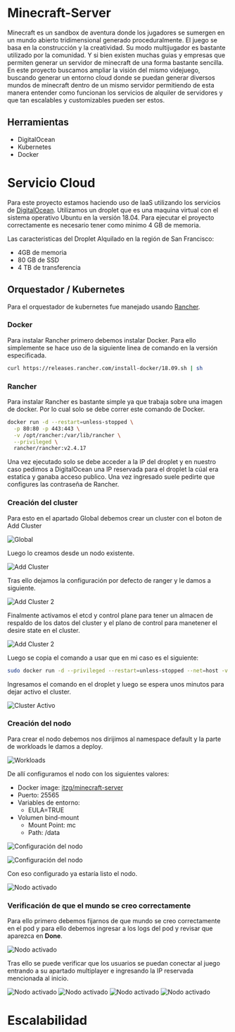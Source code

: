 # Minecraft-Server
Minecraft es un sandbox de aventura donde los jugadores se sumergen en un mundo abierto tridimensional generado proceduralmente. El juego se basa en la construcción y la creatividad. Su modo multijugador es bastante utilizado por la comunidad. Y si bien existen muchas guias y empresas que permiten generar un servidor de minecraft de una forma bastante sencilla. En este proyecto buscamos ampliar la visión del mismo videjuego, buscando generar un entorno cloud donde se puedan generar diversos mundos de minecraft dentro de un mismo servidor permitiendo de esta manera entender como funcionan los servicios de alquiler de servidores y que tan escalables y customizables pueden ser estos.

## Herramientas
- DigitalOcean
- Kubernetes
- Docker

# Servicio Cloud
Para este proyecto estamos haciendo uso de IaaS utilizando los servicios de [DigitalOcean](https://www.digitalocean.com/). Utilizamos un droplet que es una maquina virtual con el sistema operativo Ubuntu en la versión 18.04. Para ejecutar el proyecto correctamente es necesario tener como minimo 4 GB de memoria.

Las caracteristicas del Droplet Alquilado en la región de San Francisco:
- 4GB de memoria
- 80 GB de SSD
- 4 TB de transferencia

## Orquestador / Kubernetes
Para el orquestador de kubernetes fue manejado usando [Rancher](https://www.rancher.com/).  

### Docker
Para instalar Rancher primero debemos instalar Docker. Para ello simplemente se hace uso de la siguiente linea de comando en la versión especificada.

```bash
curl https://releases.rancher.com/install-docker/18.09.sh | sh
```

### Rancher
Para instalar Rancher es bastante simple ya que trabaja sobre una imagen de docker. Por lo cual solo se debe correr este comando de Docker.

```bash
docker run -d --restart=unless-stopped \
  -p 80:80 -p 443:443 \
  -v /opt/rancher:/var/lib/rancher \
  --privileged \
  rancher/rancher:v2.4.17
```

Una vez ejecutado solo se debe acceder a la IP del droplet y en nuestro caso pedimos a DigitalOcean una IP reservada para el droplet la cúal era estatica y ganaba acceso publico. Una vez ingresado suele pedirte que configures las contraseña de Rancher.

### Creación del cluster
Para esto en el apartado Global debemos crear un cluster con el boton de Add Cluster

![Global](/images/global.png)

Luego lo creamos desde un nodo existente.

![Add Cluster](/images/add-cluster.png)

Tras ello dejamos la configuración por defecto de ranger y le damos a siguiente.

![Add Cluster 2](/images/add-cluster-2.png)


Finalmente activamos el etcd y control plane para tener un almacen de respaldo de los datos del cluster y el plano de control para manetener el desire state en el cluster.

![Add Cluster 2](/images/add-cluster-3.png)

Luego se copia el comando a usar que en mi caso es el siguiente:

```bash
sudo docker run -d --privileged --restart=unless-stopped --net=host -v /etc/kubernetes:/etc/kubernetes -v /var/run:/var/run rancher/rancher-agent:v2.4.17 --server https://24.199.73.35 --token pqrp96tcmxh5ff6jq2h6m4wfjcz5tcvfl927pj4kllm65grc6m4bts --ca-checksum 610f96f6617ce41e65b92d91e47ae61203ba30511d6380b6b1dbea7b8fca70db --etcd --controlplane --worker
```
Ingresamos el comando en el droplet y luego se espera unos minutos para dejar activo el cluster.

![Cluster Activo](/images/active.png)

### Creación del nodo
Para crear el nodo debemos nos dirijimos al namespace default y la parte de workloads le damos a deploy.

![Workloads](/images/workload.png)

De allí configuramos el nodo con los siguientes valores:
- Docker image: [itzg/minecraft-server](https://hub.docker.com/r/itzg/minecraft-server/)
- Puerto: 25565
- Variables de entorno:
  - EULA=TRUE
- Volumen bind-mount
  - Mount Point: mc
  - Path: /data

![Configuración del nodo](/images/workload-2.png)

![Configuración del nodo](/images/workload-3.png)

Con eso configurado ya estaría listo el nodo.

![Nodo activado](/images/workload-active.png)

### Verificación de que el mundo se creo correctamente
Para ello primero debemos fijarnos de que mundo se creo correctamente en el pod y para ello debemos ingresar a los logs del pod y revisar que aparezca en **Done**.

![Nodo activado](/images/done.png)

Tras ello se puede verificar que los usuarios se puedan conectar al juego entrando a su apartado multiplayer e ingresando la IP reservada mencionada al inicio.

![Nodo activado](/images/game-1.png)
![Nodo activado](/images/game-2.png)
![Nodo activado](/images/game-3.png)
![Nodo activado](/images/game-4.png)

# Escalabilidad




